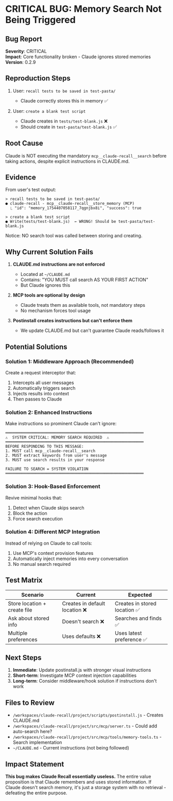 # CRITICAL BUG: Memory Search Not Being Triggered

## Bug Report

**Severity**: CRITICAL  
**Impact**: Core functionality broken - Claude ignores stored memories  
**Version**: 0.2.9  

## Reproduction Steps

1. User: `recall tests to be saved in test-pasta/`
   - Claude correctly stores this in memory ✅
   
2. User: `create a blank test script`
   - Claude creates in `tests/test-blank.js` ❌
   - Should create in `test-pasta/test-blank.js` ✅

## Root Cause

Claude is NOT executing the mandatory `mcp__claude-recall__search` before taking actions, despite explicit instructions in CLAUDE.md.

## Evidence

From user's test output:
```
> recall tests to be saved in test-pasta/
● claude-recall - mcp__claude-recall__store_memory (MCP)
  ⎿ "id": "memory_1754407058117_7qgnjbx8i", "success": true

> create a blank test script
● Write(tests/test-blank.js)  ← WRONG! Should be test-pasta/test-blank.js
```

Notice: NO search tool was called between storing and creating.

## Why Current Solution Fails

1. **CLAUDE.md instructions are not enforced**
   - Located at `~/CLAUDE.md`
   - Contains: "YOU MUST call search AS YOUR FIRST ACTION"
   - But Claude ignores this

2. **MCP tools are optional by design**
   - Claude treats them as available tools, not mandatory steps
   - No mechanism forces tool usage

3. **Postinstall creates instructions but can't enforce them**
   - We update CLAUDE.md but can't guarantee Claude reads/follows it

## Potential Solutions

### Solution 1: Middleware Approach (Recommended)
Create a request interceptor that:
1. Intercepts all user messages
2. Automatically triggers search
3. Injects results into context
4. Then passes to Claude

### Solution 2: Enhanced Instructions
Make instructions so prominent Claude can't ignore:
```
════════════════════════════════════════════════════════════
⚠️  SYSTEM CRITICAL: MEMORY SEARCH REQUIRED  ⚠️
════════════════════════════════════════════════════════════
BEFORE RESPONDING TO THIS MESSAGE:
1. MUST call mcp__claude-recall__search
2. MUST extract keywords from user's message
3. MUST use search results in your response

FAILURE TO SEARCH = SYSTEM VIOLATION
════════════════════════════════════════════════════════════
```

### Solution 3: Hook-Based Enforcement
Revive minimal hooks that:
1. Detect when Claude skips search
2. Block the action
3. Force search execution

### Solution 4: Different MCP Integration
Instead of relying on Claude to call tools:
1. Use MCP's context provision features
2. Automatically inject memories into every conversation
3. No manual search required

## Test Matrix

| Scenario | Current | Expected |
|----------|---------|----------|
| Store location + create file | Creates in default location ❌ | Creates in stored location ✅ |
| Ask about stored info | Doesn't search ❌ | Searches and finds ✅ |
| Multiple preferences | Uses defaults ❌ | Uses latest preference ✅ |

## Next Steps

1. **Immediate**: Update postinstall.js with stronger visual instructions
2. **Short-term**: Investigate MCP context injection capabilities
3. **Long-term**: Consider middleware/hook solution if instructions don't work

## Files to Review

- `/workspaces/claude-recall/project/scripts/postinstall.js` - Creates CLAUDE.md
- `/workspaces/claude-recall/project/src/mcp/server.ts` - Could add auto-search here?
- `/workspaces/claude-recall/project/src/mcp/tools/memory-tools.ts` - Search implementation
- `~/CLAUDE.md` - Current instructions (not being followed)

## Impact Statement

**This bug makes Claude Recall essentially useless.** The entire value proposition is that Claude remembers and uses stored information. If Claude doesn't search memory, it's just a storage system with no retrieval - defeating the entire purpose.